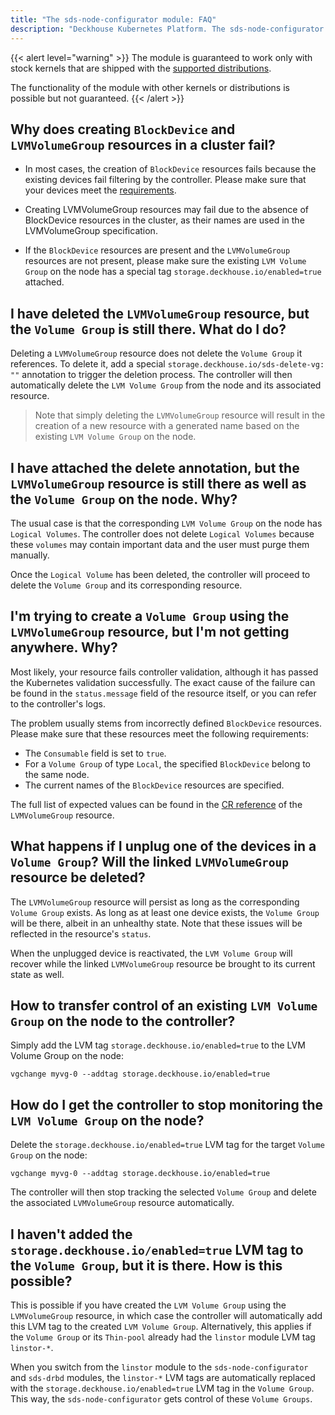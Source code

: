```yaml
---
title: "The sds-node-configurator module: FAQ"
description: "Deckhouse Kubernetes Platform. The sds-node-configurator module. Common questions and answers."
---
```


{{< alert level="warning" >}}
The module is guaranteed to work only with stock kernels that are shipped with the [supported distributions](https://deckhouse.io/documentation/v1/supported_versions.html#linux).

The functionality of the module with other kernels or distributions is possible but not guaranteed.
{{< /alert >}}

## Why does creating `BlockDevice` and `LVMVolumeGroup` resources in a cluster fail?

* In most cases, the creation of `BlockDevice` resources fails because the existing devices fail filtering by the controller. Please make sure that your devices meet the [requirements](./usage.html#the-conditions-the-controller-imposes-on-the-device).

* Creating LVMVolumeGroup resources may fail due to the absence of BlockDevice resources in the cluster, as their names are used in the LVMVolumeGroup specification.

* If the `BlockDevice` resources are present and the `LVMVolumeGroup` resources are not present, please make sure the existing `LVM Volume Group` on the node has a special tag `storage.deckhouse.io/enabled=true` attached.

## I have deleted the `LVMVolumeGroup` resource, but the `Volume Group` is still there. What do I do?

Deleting a `LVMVolumeGroup` resource does not delete the `Volume Group` it references. To delete it, add a special `storage.deckhouse.io/sds-delete-vg: ""` annotation to trigger the deletion process. The controller will then automatically delete the `LVM Volume Group` from the node and its associated resource.

> Note that simply deleting the `LVMVolumeGroup` resource will result in the creation of a new resource with a generated name based on the existing `LVM Volume Group` on the node.

## I have attached the delete annotation, but the `LVMVolumeGroup` resource is still there as well as the `Volume Group` on the node. Why?

The usual case is that the corresponding `LVM Volume Group` on the node has `Logical Volumes`. The controller does not delete `Logical Volumes` because these `volumes` may contain important data and the user must purge them manually.

Once the `Logical Volume` has been deleted, the controller will proceed to delete the `Volume Group` and its corresponding resource.

## I'm trying to create a `Volume Group` using the `LVMVolumeGroup` resource, but I'm not getting anywhere. Why?

Most likely, your resource fails controller validation, although it has passed the Kubernetes validation successfully.
The exact cause of the failure can be found in the `status.message` field of the resource itself, 
or you can refer to the controller's logs.

The problem usually stems from incorrectly defined `BlockDevice` resources. Please make sure that these resources meet the following requirements:
- The `Consumable` field is set to `true`.
- For a `Volume Group` of type `Local`, the specified `BlockDevice` belong to the same node.<!-- > - For a `Volume Group` of type `Shared`, the specified `BlockDevice` is the only resource. -->
- The current names of the `BlockDevice` resources are specified.

The full list of expected values can be found in the [CR reference](./cr.html) of the `LVMVolumeGroup` resource.

## What happens if I unplug one of the devices in a `Volume Group`? Will the linked `LVMVolumeGroup` resource be deleted?

The `LVMVolumeGroup` resource will persist as long as the corresponding `Volume Group` exists. As long as at least one device exists, the `Volume Group` will be there, albeit in an unhealthy state.
Note that these issues will be reflected in the resource's `status`.

When the unplugged device is reactivated, the `LVM Volume Group` will recover while the linked `LVMVolumeGroup` resource be brought to its current state as well.

## How to transfer control of an existing `LVM Volume Group` on the node to the controller?

Simply add the LVM tag `storage.deckhouse.io/enabled=true` to the LVM Volume Group on the node:

```shell
vgchange myvg-0 --addtag storage.deckhouse.io/enabled=true
```

## How do I get the controller to stop monitoring the `LVM Volume Group` on the node?

Delete the `storage.deckhouse.io/enabled=true` LVM tag for the target `Volume Group` on the node:

```shell
vgchange myvg-0 --addtag storage.deckhouse.io/enabled=true
```

The controller will then stop tracking the selected `Volume Group` and delete the associated `LVMVolumeGroup` resource automatically.

## I haven't added the `storage.deckhouse.io/enabled=true` LVM tag to the `Volume Group`, but it is there. How is this possible?

This is possible if you have created the `LVM Volume Group` using the `LVMVolumeGroup` resource, in which case the controller will automatically add this LVM tag to the created `LVM Volume Group`. Alternatively, this applies if the `Volume Group` or its `Thin-pool` already had the `linstor` module LVM tag `linstor-*`.

When you switch from the `linstor` module to the `sds-node-configurator` and `sds-drbd` modules, the `linstor-*` LVM tags are automatically replaced with the `storage.deckhouse.io/enabled=true` LVM tag in the `Volume Group`. This way, the `sds-node-configurator` gets control of these `Volume Groups`.
